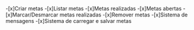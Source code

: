 -[x]Criar metas
-[x]Listar metas
    -[x]Metas realizadas
    -[x]Metas abertas
-[x]Marcar/Desmarcar metas realizadas
-[x]Remover metas
-[x]Sistema de mensagens
-[x]Sistema de carregar e salvar metas